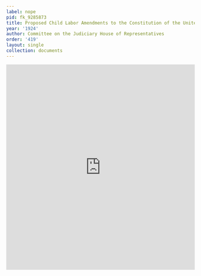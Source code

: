 ```yaml
---
label: nope
pid: fk_9285873
title: Proposed Child Labor Amendments to the Constitution of the United States
year: '1924'
author: Committee on the Judiciary House of Representatives
order: '419'
layout: single
collection: documents
---
```

<iframe src="https://northwestern.app.box.com/embed/s/tnnj600fjq0koq9f98tx6zm802c4n5d0?sortColumn=date&view=list" width="100%" height="550" frameborder="0" allowfullscreen webkitallowfullscreen msallowfullscreen></iframe>
